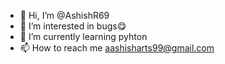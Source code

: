 - 👋 Hi, I’m @AshishR69
- 👀 I’m interested in bugs😋
- 🌱 I’m currently learning pyhton
- 📫 How to reach me aashisharts99@gmail.com

<!---
AshishR69/AshishR69 is a ✨ special ✨ repository because its `README.md` (this file) appears on your GitHub profile.
You can click the Preview link to take a look at your changes.
--->
